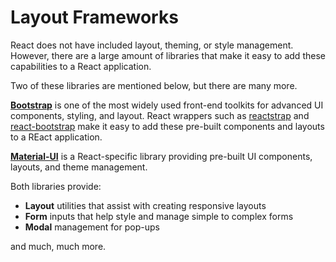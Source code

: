 # Layout Frameworks

React does not have included layout, theming, or style management. However, there are a large amount of libraries that make it easy to add these capabilities to a React application.

Two of these libraries are mentioned below, but there are many more.

__[Bootstrap](https://getbootstrap.com/)__ is one of the most widely used front-end toolkits for advanced UI components, styling, and layout. React wrappers such as [reactstrap](https://reactstrap.github.io/) and [react-bootstrap](https://react-bootstrap.github.io/) make it easy to add these pre-built components and layouts to a REact application.

__[Material-UI](https://material-ui.com/)__ is a React-specific library providing pre-built UI components, layouts, and theme management.

Both libraries provide:

* __Layout__ utilities that assist with creating responsive layouts
* __Form__ inputs that help style and manage simple to complex forms
* __Modal__ management for pop-ups

and much, much more.
